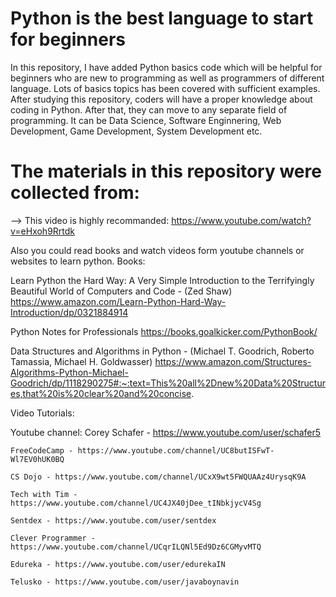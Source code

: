# Python is the best language to start for beginners

In this repository, I have added Python basics code which will be helpful for beginners who are new to programming as well as programmers of different language. 
Lots of basics topics has been covered with sufficient examples. After studying this repository, coders will have a proper knowledge about coding in Python. 
After that, they can move to any separate field of programming. It can be Data Science, Software Enginnering, Web Development, Game Development, System Development etc.


# The materials in this repository were collected from:

--> This video is highly recommanded:
https://www.youtube.com/watch?v=eHxoh9Rrtdk

Also you could read books and watch videos form youtube channels or websites to learn python.
Books:
  
  Learn Python the Hard Way: A Very Simple Introduction to the Terrifyingly Beautiful World of Computers and Code - (Zed Shaw)
  https://www.amazon.com/Learn-Python-Hard-Way-Introduction/dp/0321884914
  
  Python Notes for Professionals
  https://books.goalkicker.com/PythonBook/
  
  Data Structures and Algorithms in Python - (Michael T. Goodrich, Roberto Tamassia, Michael H. Goldwasser)
  https://www.amazon.com/Structures-Algorithms-Python-Michael-Goodrich/dp/1118290275#:~:text=This%20all%2Dnew%20Data%20Structures,that%20is%20clear%20and%20concise.
  
Video Tutorials:
  
  Youtube channel:
    Corey Schafer - https://www.youtube.com/user/schafer5 
    
    FreeCodeCamp - https://www.youtube.com/channel/UC8butISFwT-Wl7EV0hUK0BQ
    
    CS Dojo - https://www.youtube.com/channel/UCxX9wt5FWQUAAz4UrysqK9A
    
    Tech with Tim - https://www.youtube.com/channel/UC4JX40jDee_tINbkjycV4Sg
    
    Sentdex - https://www.youtube.com/user/sentdex
    
    Clever Programmer - https://www.youtube.com/channel/UCqrILQNl5Ed9Dz6CGMyvMTQ
    
    Edureka - https://www.youtube.com/user/edurekaIN
    
    Telusko - https://www.youtube.com/user/javaboynavin
